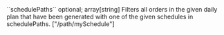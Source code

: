 <tr><td>``schedulePaths``</td>
	
<td>optional; array[string]</td>
	
<td>Filters all orders in the given daily plan that have been generated with one of the given schedules in schedulePaths. </td>
	
<td>["/path/mySchedule"]</td>
	
<td></td></tr>
